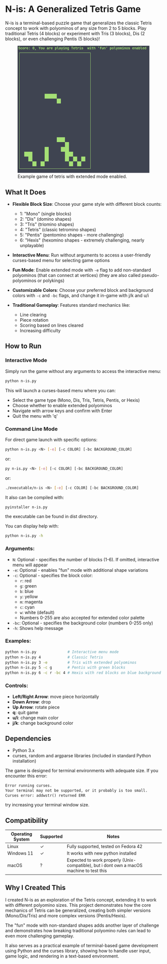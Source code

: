 # N-is: A Generalized Tetris Game

N-is is a terminal-based puzzle game that generalizes the classic Tetris concept to work with polyominos of any size from 2 to 5 blocks. Play traditional Tetris (4 blocks) or experiment with Tris (3 blocks), Dis (2 blocks), or even challenging Pentis (5 blocks)!

<figure>
    <img src="./example.png"
         alt="...">
    <figcaption>Example game of tetris with extended mode enabled.</figcaption>
</figure>


## What It Does

- **Flexible Block Size**: Choose your game style with different block counts:
  - 1: "Mono" (single blocks)
  - 2: "Dis" (domino shapes)
  - 3: "Tris" (triomino shapes)
  - 4: "Tetris" (classic tetromino shapes)
  - 5: "Pentis" (pentomino shapes - more challenging)
  - 6: "Hexis" (hexomino shapes - extremely challenging, nearly unplayable)

- **Interactive Menu**: Run without arguments to access a user-friendly curses-based menu for selecting game options

- **Fun Mode**: Enable extended mode with `-e` flag to add non-standard polyominos (that can connect at vertices) (they are also called pseudo-polyominos or polykings)

- **Customizable Colors**: Choose your preferred block and background colors with `-c` and `-bc` flags, and change it in-game with j/k and u/i

- **Traditional Gameplay**: Features standard mechanics like:
  - Line clearing
  - Piece rotation
  - Scoring based on lines cleared
  - Increasing difficulty

## How to Run

### Interactive Mode 

Simply run the game without any arguments to access the interactive menu:

```bash
python n-is.py
```

This will launch a curses-based menu where you can:
- Select the game type (Mono, Dis, Tris, Tetris, Pentis, or Hexis)
- Choose whether to enable extended polyominos
- Navigate with arrow keys and confirm with Enter
- Quit the menu with 'q'

### Command Line Mode

For direct game launch with specific options:

```bash
python n-is.py <N> [-e] [-c COLOR] [-bc BACKGROUND_COLOR]
```

or:

```bash
py n-is.py <N> [-e] [-c COLOR] [-bc BACKGROUND_COLOR]
```

or:

```bash
./executable/n-is <N> [-e] [-c COLOR] [-bc BACKGROUND_COLOR]
```

It also can be compiled with:

```bash
pyinstaller n-is.py
```
the executable can be found in dist directory.


You can display help with:
```bash
python n-is.py -h
```

### Arguments:

- `N`: Optional - specifies the number of blocks (1-6). If omitted, interactive menu will appear
- `-e`: Optional - enables "fun" mode with additional shape variations
- `-c`: Optional - specifies the block color:
  - `r`: red
  - `g`: green
  - `b`: blue
  - `y`: yellow
  - `m`: magenta
  - `c`: cyan
  - `w`: white (default)
  - Numbers 0-255 are also accepted for extended color palette
- `-bc`: Optional - specifies the background color (numbers 0-255 only)
- `-h`: Shows help message
### Examples:

```bash
python n-is.py              # Interactive menu mode
python n-is.py 4            # Classic Tetris
python n-is.py 3 -e         # Tris with extended polyominos
python n-is.py 5 -c g       # Pentis with green blocks
python n-is.py 6 -c r -bc 4 # Hexis with red blocks on blue background
```

### Controls:

- **Left/Right Arrow**: move piece horizontally
- **Down Arrow**: drop
- **Up Arrow**: rotate piece
- **q**: quit game
- **u/i**: change main color
- **j/k**: change background color


## Dependencies

- Python 3.x
- curses, random and argparse libraries (included in standard Python installation)

The game is designed for terminal environments with adequate size. If you encounter this error:
```
Error running curses.
Your terminal may not be supported, or it probably is too small.
Curses error: addwstr() returned ERR
```
try increasing your terminal window size.

## Compatibility

| Operating System | Supported  | Notes                                          |
|------------------|------------|------------------------------------------------|
| Linux            | ✓          | Fully supported, tested on Fedora 42           |
| Windows 11       | ✓          | It works with new python installed             |
| macOS            | ?          | Expected to work properly (Unix-compatible), but i dont own a macOS machine to test this          |

## Why I Created This

I created N-is as an exploration of the Tetris concept, extending it to work with different polyomino sizes. This project demonstrates how the core mechanics of Tetris can be generalized, creating both simpler versions (Mono/Dis/Tris) and more complex versions (Pentis/Hexis).

The "fun" mode with non-standard shapes adds another layer of challenge and demonstrates how breaking traditional polyomino rules can lead to even more challenging gameplay.

It also serves as a practical example of terminal-based game development using Python and the curses library, showing how to handle user input, game logic, and rendering in a text-based environment.
